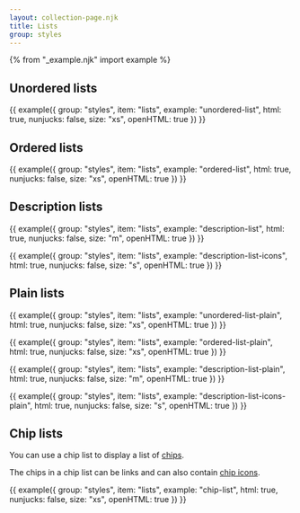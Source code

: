 ```yaml
---
layout: collection-page.njk
title: Lists
group: styles
---
```


{% from "_example.njk" import example %}

## Unordered lists

{{ example({ group: "styles", item: "lists", example: "unordered-list", html: true, nunjucks: false, size: "xs", openHTML: true }) }}

## Ordered lists

{{ example({ group: "styles", item: "lists", example: "ordered-list", html: true, nunjucks: false, size: "xs", openHTML: true }) }}

## Description lists

{{ example({ group: "styles", item: "lists", example: "description-list", html: true, nunjucks: false, size: "m", openHTML: true }) }}

{{ example({ group: "styles", item: "lists", example: "description-list-icons", html: true, nunjucks: false, size: "s", openHTML: true }) }}

## Plain lists

{{ example({ group: "styles", item: "lists", example: "unordered-list-plain", html: true, nunjucks: false, size: "xs", openHTML: true }) }}

{{ example({ group: "styles", item: "lists", example: "ordered-list-plain", html: true, nunjucks: false, size: "xs", openHTML: true }) }}

{{ example({ group: "styles", item: "lists", example: "description-list-plain", html: true, nunjucks: false, size: "m", openHTML: true }) }}

{{ example({ group: "styles", item: "lists", example: "description-list-icons-plain", html: true, nunjucks: false, size: "s", openHTML: true }) }}

## Chip lists

You can use a chip list to display a list of [chips](/design-system/styles/typography/#chips).

The chips in a chip list can be links and can also contain [chip icons](/design-system/styles/icons/#chip-lists-with-icons).

{{ example({ group: "styles", item: "lists", example: "chip-list", html: true, nunjucks: false, size: "xs", openHTML: true }) }}
